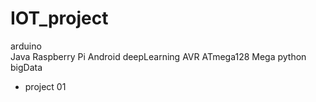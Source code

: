 # IOT_project

arduino\
Java
Raspberry Pi
Android
deepLearning
AVR ATmega128
Mega
python
bigData


+ project 01
